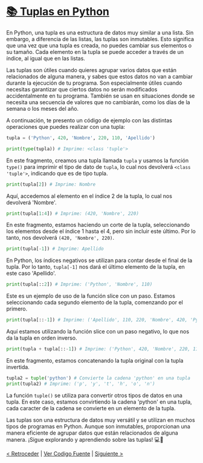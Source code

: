 # [📚 Tuplas en Python](https://github.com/YonRasgg/Curso-de-Python-Desde-Cero/blob/main/7.%20Estructuras%20de%20Datos/2.Tuplas.py)

En Python, una tupla es una estructura de datos muy similar a una lista. Sin embargo, a diferencia de las listas, las tuplas son inmutables. Esto significa que una vez que una tupla es creada, no puedes cambiar sus elementos o su tamaño. Cada elemento en la tupla se puede acceder a través de un índice, al igual que en las listas.

Las tuplas son útiles cuando quieres agrupar varios datos que están relacionados de alguna manera, y sabes que estos datos no van a cambiar durante la ejecución de tu programa. Son especialmente útiles cuando necesitas garantizar que ciertos datos no serán modificados accidentalmente en tu programa. También se usan en situaciones donde se necesita una secuencia de valores que no cambiarán, como los días de la semana o los meses del año.

A continuación, te presento un código de ejemplo con las distintas operaciones que puedes realizar con una tupla:

```python
tupla = ('Python', 420, 'Nombre', 220, 110, 'Apellido')

print(type(tupla)) # Imprime: <class 'tuple'>
```

En este fragmento, creamos una tupla llamada `tupla` y usamos la función `type()` para imprimir el tipo de dato de `tupla`, lo cual nos devolverá `<class 'tuple'>`, indicando que es de tipo tupla.

```python
print(tupla[2]) # Imprime: Nombre   
```

Aquí, accedemos al elemento en el índice 2 de la tupla, lo cual nos devolverá 'Nombre'.

```python
print(tupla[1:4]) # Imprime: (420, 'Nombre', 220)   
```

En este fragmento, estamos haciendo un corte de la tupla, seleccionando los elementos desde el índice 1 hasta el 4, pero sin incluir este último. Por lo tanto, nos devolverá `(420, 'Nombre', 220)`.

```python
print(tupla[-1]) # Imprime: Apellido
```

En Python, los índices negativos se utilizan para contar desde el final de la tupla. Por lo tanto, `tupla[-1]` nos dará el último elemento de la tupla, en este caso 'Apellido'.

```python
print(tupla[::2]) # Imprime: ('Python', 'Nombre', 110)
```

Este es un ejemplo de uso de la función slice con un paso. Estamos seleccionando cada segundo elemento de la tupla, comenzando por el primero.

```python
print(tupla[::-1]) # Imprime: ('Apellido', 110, 220, 'Nombre', 420, 'Python')
```

Aquí estamos utilizando la función slice con un paso negativo, lo que nos da la tupla en orden inverso.

```python
print(tupla + tupla[::-1]) # Imprime: ('Python', 420, 'Nombre', 220, 110, 'Apellido', 'Apellido', 110, 220, 'Nombre', 420, 'Python')
```

En este fragmento, estamos concatenando la tupla original con la tupla invertida.

```python
tupla2 = tuple('python') # Convierte la cadena 'python' en una tupla
print(tupla2) # Imprime: ('p', 'y', 't', 'h', 'o', 'n')
```

La función `tuple()` se utiliza para convertir otros tipos de datos en una tupla. En este caso, estamos convirtiendo la cadena 'python' en una tupla, cada caracter de la cadena se convierte en un elemento de la tupla.

Las tuplas son una estructura de datos muy versátil y se utilizan en muchos tipos de programas en Python. Aunque son inmutables, proporcionan una manera eficiente de agrupar datos que están relacionados de alguna manera. ¡Sigue explorando y aprendiendo sobre las tuplas! 💻🐍

[< Retroceder](https://github.com/YonRasgg/Curso-de-Python-Desde-Cero/blob/main/7.%20Estructuras%20de%20Datos/1.Lista.md) | [Ver Codigo Fuente](https://github.com/YonRasgg/Curso-de-Python-Desde-Cero/blob/main/7.%20Estructuras%20de%20Datos/2.Tuplas.py) | [Siguiente >](https://github.com/YonRasgg/Curso-de-Python-Desde-Cero/blob/main/7.%20Estructuras%20de%20Datos/3.Diccionarios.md)
